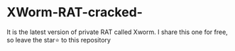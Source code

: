# XWorm-RAT-cracked-
It is the latest version of private RAT called Xworm. I share this one for free, so leave the star⭐ to this repository
